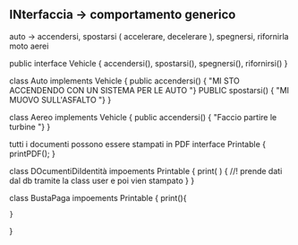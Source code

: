 ## INterfaccia -> comportamento generico
auto -> accendersi, spostarsi ( accelerare, decelerare ), spegnersi, rifornirla
moto
aerei

public interface Vehicle {
    accendersi(),
    spostarsi(),
    spegnersi(),
    rifornirsi()
}

class Auto implements Vehicle {
    public accendersi() { "MI STO ACCENDENDO CON UN SISTEMA PER LE AUTO "}
    PUBLIC spostarsi() { "MI MUOVO SULL'ASFALTO "}
}

class Aereo implements Vehicle {
    public accendersi() { "Faccio partire le turbine "}
}


tutti i documenti possono essere stampati in PDF
interface Printable {
    printPDF();
}

class DOcumentiDiIdentità impoements Printable {
    print( ) {
        //! prende dati dal db tramite la class user e poi vien stampato
    }
}

class BustaPaga impoements Printable {
    print(){

    }
}